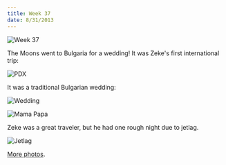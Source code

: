 ```yaml
---
title: Week 37
date: 8/31/2013
---
```


![Week 37](https://lh5.googleusercontent.com/-7eqZEyIIhoE/UjaO41H8avI/AAAAAAAAOtY/AuGxy4PG-10/w1074-h1432-no/P1030865.JPG)

The Moons went to Bulgaria for a wedding! It was Zeke's first international trip:

![PDX](https://lh3.googleusercontent.com/-0ehuEU7TWYg/UjaOvvm5dAI/AAAAAAAAOrg/ICWSDmBmgM0/w2154-h1432-no/DSC_2772.JPG)

It was a traditional Bulgarian wedding:

![Wedding](https://lh4.googleusercontent.com/-K4t7fULnEJE/UjaO28Y-7_I/AAAAAAAAOtA/etNdxsuKKOA/w1910-h1432-no/photo+3.JPG)

![Mama Papa](https://lh6.googleusercontent.com/-GtA7f66pcLI/UjaO5fYY7hI/AAAAAAAAOtg/VYbxddx1kzE/w1910-h1432-no/P1030868.JPG)

Zeke was a great traveler, but he had one rough night due to jetlag.

![Jetlag](https://lh5.googleusercontent.com/-odpOddr7SE0/UjaPORKwyJI/AAAAAAAAOxk/y8aXzaJpAC4/w2154-h1432-no/DSC_3056.JPG)

[More photos](https://plus.google.com/photos/109995794392976695103/albums/5924079298713257105).
